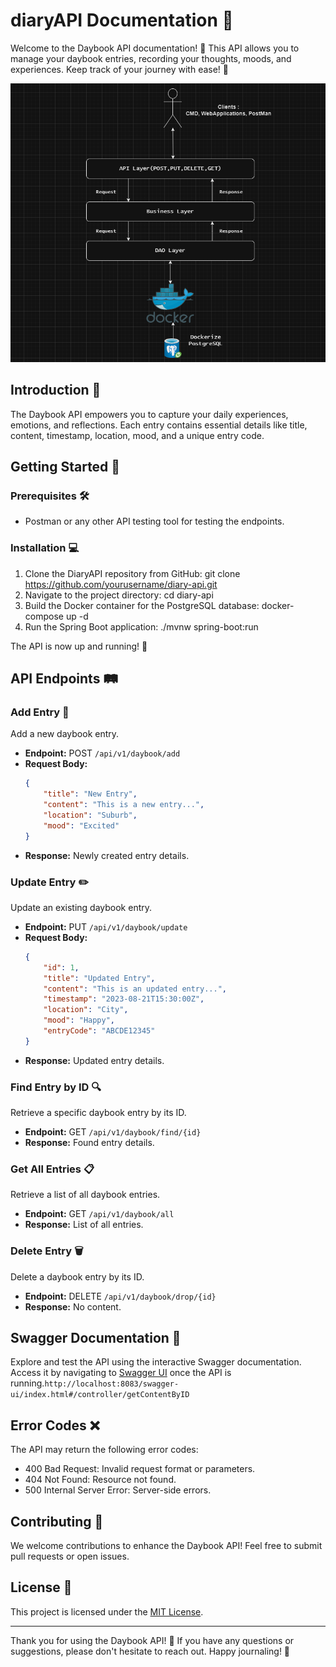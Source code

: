 # diaryAPI Documentation 📔

Welcome to the Daybook API documentation! 🚀 This API allows you to manage your daybook entries, recording your thoughts, moods, and experiences. Keep track of your journey with ease! 🌟

![alt text](https://github.com/Deshan555/diaryAPI/blob/master/architecture.png)

## Introduction 📝

The Daybook API empowers you to capture your daily experiences, emotions, and reflections. Each entry contains essential details like title, content, timestamp, location, mood, and a unique entry code.

## Getting Started 🚀

### Prerequisites 🛠️

- Postman or any other API testing tool for testing the endpoints.

### Installation 💻

1. Clone the DiaryAPI repository from GitHub: git clone https://github.com/yourusername/diary-api.git
2. Navigate to the project directory: cd diary-api
3. Build the Docker container for the PostgreSQL database: docker-compose up -d
4. Run the Spring Boot application: ./mvnw spring-boot:run

The API is now up and running! 🎉

## API Endpoints 🛤️

### Add Entry 📝

Add a new daybook entry.

- **Endpoint:** POST `/api/v1/daybook/add`
- **Request Body:**
    ```json
    {
        "title": "New Entry",
        "content": "This is a new entry...",
        "location": "Suburb",
        "mood": "Excited"
    }
    ```
- **Response:** Newly created entry details.

### Update Entry ✏️

Update an existing daybook entry.

- **Endpoint:** PUT `/api/v1/daybook/update`
- **Request Body:**
    ```json
    {
        "id": 1,
        "title": "Updated Entry",
        "content": "This is an updated entry...",
        "timestamp": "2023-08-21T15:30:00Z",
        "location": "City",
        "mood": "Happy",
        "entryCode": "ABCDE12345"
    }
    ```
- **Response:** Updated entry details.
  
### Find Entry by ID 🔍

Retrieve a specific daybook entry by its ID.

- **Endpoint:** GET `/api/v1/daybook/find/{id}`
- **Response:** Found entry details.

### Get All Entries 📋

Retrieve a list of all daybook entries.

- **Endpoint:** GET `/api/v1/daybook/all`
- **Response:** List of all entries.

### Delete Entry 🗑️

Delete a daybook entry by its ID.

- **Endpoint:** DELETE `/api/v1/daybook/drop/{id}`
- **Response:** No content.

## Swagger Documentation 📖

Explore and test the API using the interactive Swagger documentation. Access it by navigating to [Swagger UI](http://localhost:8083/swagger-ui/index.html#/controller/getContentByID) once the API is running.`http://localhost:8083/swagger-ui/index.html#/controller/getContentByID`
## Error Codes ❌

The API may return the following error codes:

- 400 Bad Request: Invalid request format or parameters.
- 404 Not Found: Resource not found.
- 500 Internal Server Error: Server-side errors.

## Contributing 👥

We welcome contributions to enhance the Daybook API! Feel free to submit pull requests or open issues.

## License 📜

This project is licensed under the [MIT License](LICENSE).

---

Thank you for using the Daybook API! 📔 If you have any questions or suggestions, please don't hesitate to reach out. Happy journaling! 🌈
